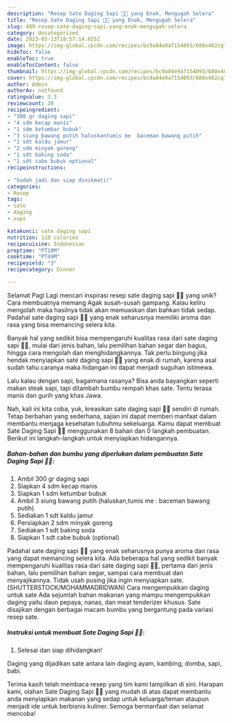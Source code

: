 ```yaml
---
description: "Resep Sate Daging Sapi 🍢🐄 yang Enak, Mengugah Selera"
title: "Resep Sate Daging Sapi 🍢🐄 yang Enak, Mengugah Selera"
slug: 489-resep-sate-daging-sapi-yang-enak-mengugah-selera
category: Uncategorized
date: 2023-05-13T18:57:14.025Z
image: https://img-global.cpcdn.com/recipes/bc9a84e9a7154093/680x482cq70/sate-daging-sapi-foto-resep-utama.jpg
hideToc: false
enableToc: true
enableTocContent: false
thumbnail: https://img-global.cpcdn.com/recipes/bc9a84e9a7154093/680x482cq70/sate-daging-sapi-foto-resep-utama.jpg
cover: https://img-global.cpcdn.com/recipes/bc9a84e9a7154093/680x482cq70/sate-daging-sapi-foto-resep-utama.jpg
author: Admin
authorAv: notfound
ratingvalue: 3.3
reviewcount: 20
recipeingredient:
- "300 gr daging sapi"
- "4 sdm kecap manis"
- "1 sdm ketumbar bubuk"
- "3 siung bawang putih haluskantumis me  baceman bawang putih"
- "1 sdt kaldu jamur"
- "2 sdm minyak goreng"
- "1 sdt baking soda"
- "1 sdt cabe bubuk optional"
recipeinstructions:

- "Sudah jadi dan siap dinikmati!"
categories:
- Resep
tags:
- sate
- daging
- sapi

katakunci: sate daging sapi 
nutrition: 110 calories
recipecuisine: Indonesian
preptime: "PT10M"
cooktime: "PT49M"
recipeyield: "3"
recipecategory: Dinner

---
```



Selamat Pagi Lagi mencari inspirasi resep sate daging sapi 🍢🐄 yang unik? Cara membuatnya memang Agak susah-susah gampang. Kalau keliru mengolah maka hasilnya tidak akan memuaskan dan bahkan tidak sedap. Padahal sate daging sapi 🍢🐄 yang enak seharusnya memiliki aroma dan rasa yang bisa memancing selera kita.


Banyak hal yang sedikit bisa mempengaruhi kualitas rasa dari sate daging sapi 🍢🐄, mulai dari jenis bahan, lalu pemilihan bahan segar dan bagus, hingga cara mengolah dan menghidangkannya. Tak perlu bingung jika hendak menyiapkan sate daging sapi 🍢🐄 yang enak di rumah, karena asal sudah tahu caranya maka hidangan ini dapat menjadi suguhan istimewa.

Lalu kalau dengan sapi, bagaimana rasanya? Bisa anda bayangkan seperti makan steak sapi, tapi ditambah bumbu rempah khas sate. Tentu terasa manis dan gurih yang khas Jawa.


Nah, kali ini kita coba, yuk, kreasikan sate daging sapi 🍢🐄 sendiri di rumah. Tetap berbahan yang sederhana, sajian ini dapat memberi manfaat dalam membantu menjaga kesehatan tubuhmu sekeluarga. Kamu dapat membuat Sate Daging Sapi 🍢🐄 menggunakan 8 bahan dan 0 langkah pembuatan. Berikut ini langkah-langkah untuk menyiapkan hidangannya.

<!--inarticleads1-->

##### Bahan-bahan dan bumbu yang diperlukan dalam pembuatan Sate Daging Sapi 🍢🐄:

1. Ambil 300 gr daging sapi
1. Siapkan 4 sdm kecap manis
1. Siapkan 1 sdm ketumbar bubuk
1. Ambil 3 siung bawang putih (haluskan,tumis me : baceman bawang putih)
1. Sediakan 1 sdt kaldu jamur
1. Persiapkan 2 sdm minyak goreng
1. Sediakan 1 sdt baking soda
1. Siapkan 1 sdt cabe bubuk (optional)


Padahal sate daging sapi 🍢🐄 yang enak seharusnya punya aroma dan rasa yang dapat memancing selera kita. Ada beberapa hal yang sedikit banyak mempengaruhi kualitas rasa dari sate daging sapi 🍢🐄, pertama dari jenis bahan, lalu pemilihan bahan segar, sampai cara membuat dan menyajikannya. Tidak usah pusing jika ingin menyiapkan sate. (SHUTTERSTOCK/MOHAMMADRIDWAN) Cara mengempukkan daging untuk sate Ada sejumlah bahan makanan yang mampu mengempukkan daging yaitu daun pepaya, nanas, dan meat tenderizer khusus. Sate disajikan dengan berbagai macam bumbu yang bergantung pada variasi resep sate. 

<!--inarticleads2-->

##### Instruksi untuk membuat Sate Daging Sapi 🍢🐄:


1. Selesai dan siap dihidangkan!

Daging yang dijadikan sate antara lain daging ayam, kambing, domba, sapi, babi. 

Terima kasih telah membaca resep yang tim kami tampilkan di sini. Harapan kami, olahan Sate Daging Sapi 🍢🐄 yang mudah di atas dapat membantu anda menyiapkan makanan yang sedap untuk keluarga/teman ataupun menjadi ide untuk berbisnis kuliner. Semoga bermanfaat dan selamat mencoba!
